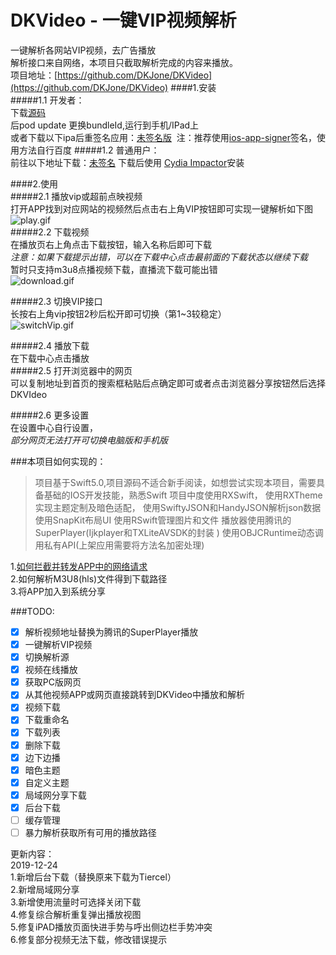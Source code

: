 DKVideo -  一键VIP视频解析
=====
一键解析各网站VIP视频，去广告播放    
解析接口来自网络，本项目只截取解析完成的内容来播放。   
项目地址：[https://github.com/DKJone/DKVideo](https://github.com/DKJone/DKVideo)
####1.安装   
#####1.1 开发者：   
下载[源码](https://github.com/DKJone/DKVideo)   
后pod update 更换bundleId,运行到手机/IPad上   
或者下载以下ipa后重签名应用：[未签名版](https://ali-fir-pro-binary.fir.im/7e9430a85b84f8a2a69653a3215a91c244eb1001?auth_key=1577169072-0-0-03f51e437338bbaca8aaae81389b53c0) 
注：推荐使用[ios-app-signer](https://github.com/DanTheMan827/ios-app-signer)签名，使用方法自行百度
#####1.2 普通用户：   
前往以下地址下载：[未签名](https://ali-fir-pro-binary.fir.im/7e9430a85b84f8a2a69653a3215a91c244eb1001?auth_key=1577169072-0-0-03f51e437338bbaca8aaae81389b53c0) 下载后使用 [Cydia Impactor](http://www.cydiaimpactor.com/)安装   

####2.使用   
#####2.1 播放vip或超前点映视频   
打开APP找到对应网站的视频然后点击右上角VIP按钮即可实现一键解析如下图   
![play.gif](https://upload-images.jianshu.io/upload_images/4066843-d68fc91d90c0f271.gif?imageMogr2/auto-orient/strip)   
#####2.2 下载视频   
在播放页右上角点击下载按钮，输入名称后即可下载   
*注意：如果下载提示出错，可以在下载中心点击最前面的下载状态以继续下载*   
暂时只支持m3u8点播视频下载，直播流下载可能出错   
![download.gif](https://upload-images.jianshu.io/upload_images/4066843-433364520dbf50d7.gif?imageMogr2/auto-orient/strip)   

#####2.3 切换VIP接口   
长按右上角vip按钮2秒后松开即可切换（第1~3较稳定）   
![switchVip.gif](https://upload-images.jianshu.io/upload_images/4066843-d104cc128a9130a4.gif?imageMogr2/auto-orient/strip)   

#####2.4 播放下载    
在下载中心点击播放   
#####2.5 打开浏览器中的网页   
可以复制地址到首页的搜索框粘贴后点确定即可或者点击浏览器分享按钮然后选择DKVIdeo   

#####2.6 更多设置   
在设置中心自行设置，   
*部分网页无法打开可切换电脑版和手机版*   


###本项目如何实现的：
>项目基于Swift5.0,项目源码不适合新手阅读，如想尝试实现本项目，需要具备基础的IOS开发技能，熟悉Swift
>项目中度使用RXSwift，
>使用RXTheme实现主题定制及暗色适配，
>使用SwiftyJSON和HandyJSON解析json数据
>使用SnapKit布局UI
>使用RSwift管理图片和文件
>播放器使用腾讯的SuperPlayer(Ijkplayer和TXLiteAVSDK的封装 )
>使用OBJCRuntime动态调用私有API(上架应用需要将方法名加密处理)

1.[如何拦截并转发APP中的网络请求](https://github.com/DKJone/DKVideo/blob/master/HowToInterceptRequests.md)   
2.如何解析M3U8(hls)文件得到下载路径   
3.将APP加入到系统分享   




###TODO:
* [x] 解析视频地址替换为腾讯的SuperPlayer播放   
* [x] 一键解析VIP视频
* [x] 切换解析源
* [x] 视频在线播放
* [x] 获取PC版网页
* [x] 从其他视频APP或网页直接跳转到DKVideo中播放和解析
* [x] 视频下载
* [x] 下载重命名
* [x] 下载列表
* [x] 删除下载
* [x] 边下边播
* [x] 暗色主题
* [x] 自定义主题
* [x] 局域网分享下载
* [x] 后台下载
* [ ] 缓存管理
* [ ] 暴力解析获取所有可用的播放路径

更新内容：   
2019-12-24   
1.新增后台下载（替换原来下载为Tiercel）   
2.新增局域网分享   
3.新增使用流量时可选择关闭下载   
4.修复综合解析重复弹出播放视图   
5.修复iPAD播放页面快进手势与呼出侧边栏手势冲突   
6.修复部分视频无法下载，修改错误提示   
